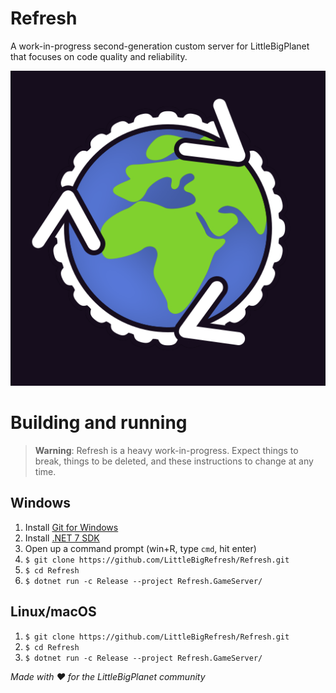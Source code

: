 # Refresh

A work-in-progress second-generation custom server for LittleBigPlanet that focuses on code quality and reliability.

![icon](https://github.com/LittleBigRefresh/Branding/blob/main/icons/refresh_512x.png)

# Building and running

> **Warning**:
> Refresh is a heavy work-in-progress. Expect things to break, things to be deleted, and these instructions to change at any time.

## Windows

1. Install [Git for Windows](https://gitforwindows.org/)
2. Install [.NET 7 SDK](https://dotnet.microsoft.com/en-us/download/dotnet/7.0)
3. Open up a command prompt (win+R, type `cmd`, hit enter)
4. `$ git clone https://github.com/LittleBigRefresh/Refresh.git`
5. `$ cd Refresh`
6. `$ dotnet run -c Release --project Refresh.GameServer/`

## Linux/macOS
1. `$ git clone https://github.com/LittleBigRefresh/Refresh.git`
1. `$ cd Refresh`
1. `$ dotnet run -c Release --project Refresh.GameServer/`


*Made with :heart: for the LittleBigPlanet community*
